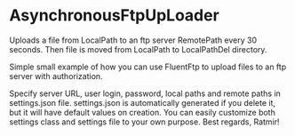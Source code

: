 # AsynchronousFtpUpLoader
Uploads a file from LocalPath  to an ftp server RemotePath every 30 seconds. Then file is moved from LocalPath to LocalPathDel directory.

Simple small example of how you can use FluentFtp to upload files to an ftp server with authorization.

Specify server URL, user login, password, local paths and remote paths in settings.json file.
settings.json is automatically generated if you delete it, but it will have default values on creation.
You can easily customize both settings class and settings file to your own purpose.
Best regards, Ratmir!
